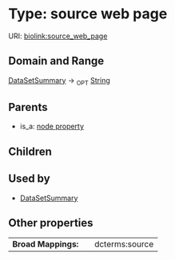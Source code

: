 
# Type: source web page




URI: [biolink:source_web_page](https://w3id.org/biolink/vocab/source_web_page)


## Domain and Range

[DataSetSummary](DataSetSummary.md) ->  <sub>OPT</sub> [String](types/String.md)

## Parents

 *  is_a: [node property](node_property.md)

## Children


## Used by

 * [DataSetSummary](DataSetSummary.md)

## Other properties

|  |  |  |
| --- | --- | --- |
| **Broad Mappings:** | | dcterms:source |

